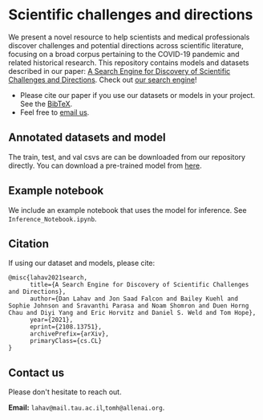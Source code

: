# Scientific challenges and directions

We present a novel resource to help scientists and medical professionals discover challenges and potential directions across scientific literature, focusing on a broad corpus pertaining to the COVID-19 pandemic and related historical research. This repository contains models and datasets described in our paper: [A Search Engine for Discovery of Scientific Challenges and Directions](https://arxiv.org/abs/2108.13751). Check out [our search engine](https://challenges.apps.allenai.org/)! 


* Please cite our paper if you use our datasets or models in your project. See the [BibTeX](#citation). 
* Feel free to [email us](#contact-us). 

## Annotated datasets and model
The train, test, and val csvs are can be downloaded from our repository directly.
You can download a pre-trained model from [here](https://challenges-directions.s3.us-west-2.amazonaws.com/Multilabel_ProblemDirection.pth
). 
## Example notebook
We include an example notebook that uses the model for inference. See `Inference_Notebook.ipynb`.

## Citation

If using our dataset and models, please cite:

```
@misc{lahav2021search,
      title={A Search Engine for Discovery of Scientific Challenges and Directions}, 
      author={Dan Lahav and Jon Saad Falcon and Bailey Kuehl and Sophie Johnson and Sravanthi Parasa and Noam Shomron and Duen Horng Chau and Diyi Yang and Eric Horvitz and Daniel S. Weld and Tom Hope},
      year={2021},
      eprint={2108.13751},
      archivePrefix={arXiv},
      primaryClass={cs.CL}
}
```

## Contact us

Please don't hesitate to reach out.

**Email:** `lahav@mail.tau.ac.il`,`tomh@allenai.org`.
